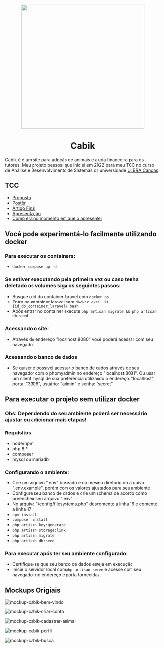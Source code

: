 <p align="center"><img src="https://user-images.githubusercontent.com/37222917/175830787-0ab1cdd4-57db-495a-aa60-42e68c5c0406.png" width="400"></p>
<h1 align="center">Cabik</h1>


Cabik é é um site para adoção de animais e ajuda financeira para os tutores. Meu projeto pessoal que iniciei em 2022 para meu TCC no curso de Análise e Desenvolvimento de Sistemas da universidade <a href="https://www.ulbra.br/canoas">ULBRA Canoas</a>. 

## TCC

- <a href="https://docs.google.com/presentation/d/e/2PACX-1vR6uoqCDlZcCdQVR-U36hlusPu6oql7XX4LMY7ZS-AGtSxtzZpgRZ3TUYei24l-_VOL3YiLQYLcrW4y/pub?start=false&loop=false&delayms=3000">Proposta</a>
- <a href="https://drive.google.com/file/d/14H2L4uLPvAG6ZCkRMZH6fU7kE_70z879/view?usp=sharing">Postêr</a>
- <a href="https://docs.google.com/document/d/e/2PACX-1vQhbxV7EFJ6M8Vo_QFgzVr4X-FghN2EPvrkW4xdwSuEEivtAeE2ts5H1Jce2fJWjIESQp62-eBzYF0W/pub">Artigo Final</a>
- <a href="https://www.youtube.com/watch?v=NbM7qeqq5j8">Apresentação</a>
- <a href="https://github.com/rodrigofcor/cabik/tree/f2874f4e974dd1c20a995a2b7264f030422af7be">Como era no momento em que o apresentei</a>

## Você pode experimentá-lo facilmente utilizando docker

### Para executar os containers:

- `docker compose up -d`

### Se estiver executando pela primeira vez ou caso tenha deletado os volumes siga os seguintes passos:</h3>

- Busque o id do container laravel com `docker ps`
- Entre no container laravel com `docker exec -it {id_do_container_laravel} bash`
- Após entrar no container execute `php artisan migrate && php artisan db:seed`

### Acessando o site:

- Através do endereço "localhost:8080" você poderá acessar com seu navegador

### Acessando o banco de dados

- Se quiser é possível acessar o banco de dados através de seu navegador com o phpmyadmin no endereço "localhost:8081". Ou usar um client mysql de sua preferência utilizando o endereço: "localhost", porta: "3306", usuário: "admin" e senha: "secret"

## Para executar o projeto sem utilizar docker

### <b>Obs:</b> Dependendo do seu ambiente poderá ser necessário ajustar ou adicionar mais etapas!

### Requisitos
 - node/npm
 - php 8.*
 - composer
 - mysql ou mariadb

### Configurando o ambiente: 

- Crie um arquivo ".env" baseado e no mesmo diretório do arquivo ".env.example", porém com os valores ajustados para seu ambiente
- Configure seu banco de dados e crie um schema de acordo como preencheu seu arquivo ".env"
- No arquivo "/config/filesystems.php" descomente a linha 16 e comente a linha 17
- `npm install`
- `composer install`
- `php artisan key:generate`
- `php artisan storage:link`
- `php artisan migrate`
- `php artisab db:seed` 

### Para executar após ter seu ambiente configurado:

- Certifique-se que seu banco de dados esteja em execução
- Inicie o servidor local com`php artisan serve` e acesse com seu navegador no endereço e porta fornecidas

## Mockups Origiais

![mockup-cabik-bem-vindo](https://user-images.githubusercontent.com/37222917/175831181-c32e6371-4af1-43ce-902c-ec7e8dd7d238.png)

![mockup-cabik-criar-conta](https://user-images.githubusercontent.com/37222917/175831190-8f5d6e80-34f5-4357-a7f3-18402baad2dd.png)

![mockup-cabik-cadastrar-animal](https://user-images.githubusercontent.com/37222917/175831196-a2745272-788c-427d-81a6-fa6905a0ef01.png)

![mockup-cabik-perfil](https://user-images.githubusercontent.com/37222917/175831217-f3816db1-549c-4ed9-9db8-b27f8cd0b3b5.png)

![mockup-cabik-busca](https://user-images.githubusercontent.com/37222917/175831224-59825c5c-aeba-4818-b258-2afff45ebb04.png)
